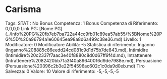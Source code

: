 # Carisma

Tags: STAT
: No
Bonus Competenza: 1
Bonus Competenza di Riferimento: 0,0,0,0
Link PG: [Nome PG] (../Info%20PG%20fb7eb7ba722a44cc9fb01c89ea57ab55/%5BNome%20PG%5D%20a96794a1e60645ea98a8d6a499c38e36.md)
Livello: 1
Modificatore: 0
Modificatore  Abilità: -5
Statistica di riferimento: Inganno (Inganno%208885c86eedd24cd081c9d1d75b7de843.md), Intimidire (Intimidire%20c2337f7aac3e40f8880c8d0d67ff9f4d.md), Intrattenere (Intrattenere%2082420bb71a3f40a89640016d9de7988e.md), Persuasione (Persuasione%20396c2b3e22f54596ac602c1c0da9d0eb.md)
Tiro Salvezza: 0
Valore: 10
Valore di riferimento: -5,-5,-5,-5